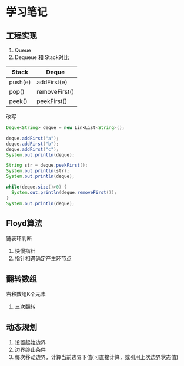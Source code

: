 学习笔记
=======

## 工程实现

1. Queue
2. Dequeue 和 Stack对比

|Stack|Deque|
|-----| -----|
|push(e)|addFirst(e)|
|pop()|removeFirst()|
|peek()| peekFirst()|

改写
```java
Deque<String> deque = new LinkList<String>();

deque.addFirst("a");
deque.addFirst("b");
deque.addFirst("c");
System.out.println(deque);

String str = deque.peekFirst();
System.out.println(str);
System.out.println(deque);

while(deque.size()>0) {
  System.out.println(deque.removeFirst());
}
System.out.println(deque);
```

## Floyd算法

链表环判断

1. 快慢指针
2. 指针相遇确定产生环节点


## 翻转数组

右移数组K个元素

1. 三次翻转

## 动态规划
1. 设置起始边界
2. 边界终止条件
3. 每次移动边界，计算当前边界下值(可直接计算，或引用上次边界状态值)